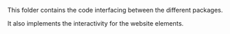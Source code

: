 This folder contains the code interfacing between the different packages.

It also implements the interactivity for the website elements.